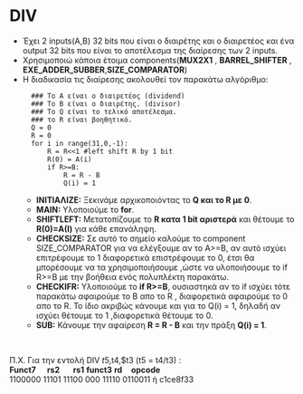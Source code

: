 # DIV
* Έχει 2 inputs(A,B) 32 bits που είναι ο διαιρέτης και ο διαιρετέος και ένα output 32 bits που είναι το αποτέλεσμα της διαίρεσης των 2 inputs.
* Χρησιμοποιώ κάποια έτοιμα components(**MUX2X1** , **BARREL_SHIFTER** , **EXE_ADDER_SUBBER**,**SIZE_COMPARATOR**)
* Η διαδικασία τις διαίρεσης ακολουθεί τον παρακάτω αλγόριθμο:
    <pre><code>  ### Το A είναι ο διαιρετέος (dividend)
    ### Το Β είναι ο διαιρέτης. (divisor)
    ### Το Q είναι το τελικό αποτέλεσμα.
    ### το R είναι βοηθητικό.
    Q = 0
    R = 0
    for i in range(31,0,-1):
        R = R<<1 #left shift R by 1 bit
        R(0) = A(i)
        if R>=B:
            R = R - B
            Q(i) = 1</code></pre>
    * **ΙΝΙΤΙΑΛΙΖΕ:** Ξεκινάμε αρχικοποιόντας το **Q και το R με 0**. 
    * **MAIN:** Υλοποιούμε το **for**. 
    * **SHIFTLEFT:** Μετατοπίζουμε το **R κατα 1 bit αριστερά** και θέτουμε το **R(0)=Α(I)** για κάθε επανάληψη.
    * **CHECKSIZE:** Σε αυτό το σημείο καλούμε το component SIZE_COMPARATOR για να ελέγξουμε αν το A>=B, αν αυτό ισχύει επιτρέφουμε το 1 διαφορετικά επιστρέφουμε το 0, έτσι θα μπορέσουμε να τα χρησιμοποιήσουμε ,ώστε να υλοποιήσουμε το if R>=B με την βοήθεια ενός πολυπλέκτη παρακάτω.
    * **CHECKIFR:** Υλοποιούμε το **if R>=B**, ουσιαστηκά αν το if ισχύει τότε παρακάτω αφαιρούμε το B απο το R , διαφορετικά αφαιρούμε το 0 απο το R. To ίδιο ακριβώς κάνουμε και για το Q(i) = 1, δηλαδή αν ισχύει θέτουμε το 1 ,διαφορετικά θέτουμε το 0.
     * **SUB:** Κάνουμε την αφαίρεση **R = R - B** και την πράξη **Q(i) = 1**.

<br>

Π.Χ. Για την εντολή DIV $t5,$t4,$t3 (t5 = t4/t3) :\
**Funct7** &nbsp; &nbsp; **rs2** &nbsp; &nbsp; &nbsp;**rs1** **funct3** **rd** &nbsp; &nbsp;**opcode** \
1100000 11101 11100 000 11110 0110011 ή c1ce8f33